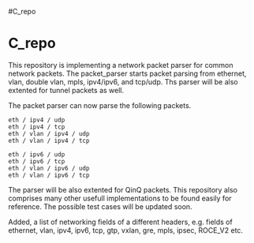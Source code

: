 #C_repo
# C_repo
This repository is implementing a network packet parser for common network packets. The packet_parser starts packet parsing from ethernet, vlan, double vlan, mpls, ipv4/ipv6, and tcp/udp. Ths parser will be also extented for tunnel packets as well. 

The packet parser can now parse the following packets. 
```shell
eth / ipv4 / udp
eth / ipv4 / tcp
eth / vlan / ipv4 / udp
eth / vlan / ipv4 / tcp

eth / ipv6 / udp
eth / ipv6 / tcp
eth / vlan / ipv6 / udp
eth / vlan / ipv6 / tcp
```
The parser will be also extented for QinQ packets. 
This repository also comprises many other usefull implementations to be found easily for reference. The possible test cases will be updated soon. 

Added, a list of networking fields of a different headers, e.g. fields of ethernet, vlan, ipv4, ipv6, tcp, gtp, vxlan, gre, mpls, ipsec, ROCE_V2 etc.    
